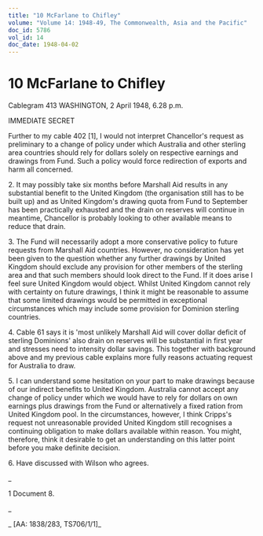 ```yaml
---
title: "10 McFarlane to Chifley"
volume: "Volume 14: 1948-49, The Commonwealth, Asia and the Pacific"
doc_id: 5786
vol_id: 14
doc_date: 1948-04-02
---
```


# 10 McFarlane to Chifley

Cablegram 413 WASHINGTON, 2 April 1948, 6.28 p.m.

IMMEDIATE SECRET

Further to my cable 402 [1], I would not interpret Chancellor's request as preliminary to a change of policy under which Australia and other sterling area countries should rely for dollars solely on respective earnings and drawings from Fund. Such a policy would force redirection of exports and harm all concerned.

2\. It may possibly take six months before Marshall Aid results in any substantial benefit to the United Kingdom (the organisation still has to be built up) and as United Kingdom's drawing quota from Fund to September has been practically exhausted and the drain on reserves will continue in meantime, Chancellor is probably looking to other available means to reduce that drain.

3\. The Fund will necessarily adopt a more conservative policy to future requests from Marshall Aid countries. However, no consideration has yet been given to the question whether any further drawings by United Kingdom should exclude any provision for other members of the sterling area and that such members should look direct to the Fund. If it does arise I feel sure United Kingdom would object. Whilst United Kingdom cannot rely with certainty on future drawings, I think it might be reasonable to assume that some limited drawings would be permitted in exceptional circumstances which may include some provision for Dominion sterling countries.

4\. Cable 61 says it is 'most unlikely Marshall Aid will cover dollar deficit of sterling Dominions' also drain on reserves will be substantial in first year and stresses need to intensity dollar savings. This together with background above and my previous cable explains more fully reasons actuating request for Australia to draw.

5\. I can understand some hesitation on your part to make drawings because of our indirect benefits to United Kingdom. Australia cannot accept any change of policy under which we would have to rely for dollars on own earnings plus drawings from the Fund or alternatively a fixed ration from United Kingdom pool. In the circumstances, however, I think Cripps's request not unreasonable provided United Kingdom still recognises a continuing obligation to make dollars available within reason. You might, therefore, think it desirable to get an understanding on this latter point before you make definite decision.

6\. Have discussed with Wilson who agrees.

_

1 Document 8.

_

_ [AA: 1838/283, TS706/1/1]_

